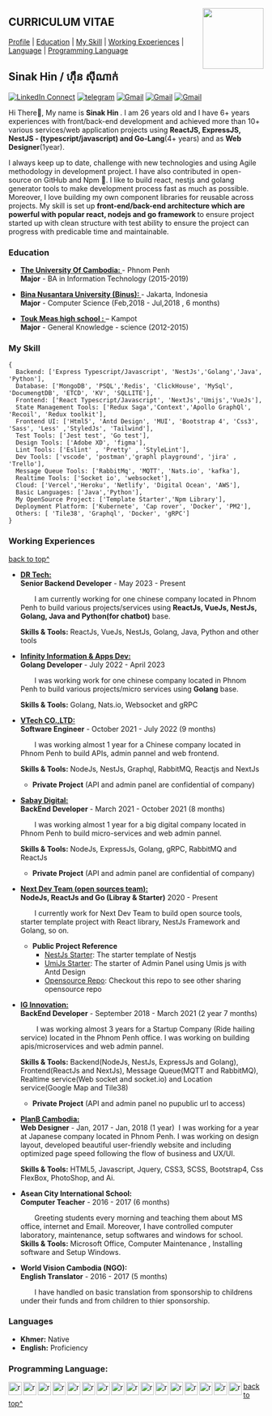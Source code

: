 <!--
### Hi there 👋

**sinakit/README.md** is a ✨ _special_ ✨ repository because its `README.md` (this file) appears on your GitHub profile.

Here are some ideas to get you started:

- 🔭 I’m currently working on ...
- 🌱 I’m currently learning ...
- 👯 I’m looking to collaborate on ...
- 🤔 I’m looking for help with ...
- 💬 Ask me about ...
- 📫 How to reach me: ...
- 😄 Pronouns: ...
- ⚡ Fun fact: ...
-->

<a target="_blank" href="https://github.com/sinakit"><img width="120" align="right" src="https://avatars.githubusercontent.com/u/78096556?s=400&u=d1034a51dd8dad07a3c84e61cfc6e57eb085cb3f&v=4"></a>

<!-- <a style="max-width: 100%;border-radius:50%" target="_blank" href="https://tiny.cc/rupeshjs"><img width="250" align="right" src="https://raw.githubusercontent.com/rimsila/rimsila/main/assets/dev.gif"></a> -->

## CURRICULUM VITAE

[Profile](#) | [Education](#education) | [My Skill](#my-skill) | [Working Experiences](#working-experiences) | [Language](#languages) | [Programming Language](#programming-language)

## Sinak Hin / ​​ហ៊ឹន​ ស៊ីណាក់

[![LinkedIn Connect](https://img.shields.io/badge/%20-Connect-black?color=14171A&labelColor=212121&logo=linkedin&logoColor=ffcc80)](https://www.linkedin.com/in/hin-sinak-18367396/)
[![telegram](https://img.shields.io/badge/Telegram-Chat-black?color=14171A&labelColor=blue&logoColor=ffffff)](https://t.me/hinsiak)
[![Gmail](https://img.shields.io/badge/%20-hin.sinak@gmail.com-black?color=14171A&labelColor=ef5350&logo=gmail&logoColor=ffffff)](mailto:hinsinak@gmail.com?subject=From%20GitHub&cc=rimsila.itc@gmail&body=Hi,%20there.%20Found%20you%20from%20GitHub.)
[![Gmail](https://img.shields.io/badge/Phone-+855_69526433-black?color=14171A&labelColor=blue&logoColor=ffffff)](tel:85569526433)
[![Gmail](https://img.shields.io/badge/Address-Sangkat_Pshar_Derm_Kor_,_Phnom_Penh-black?color=14171A&labelColor=ffcc80&logoColor=ffffff)](https://goo.gl/maps/dQP7hmfbc8xXgzSQA)

Hi There👋, My name is <b>Sinak Hin </b>. I am 26 years old and I have 6+ years experiences with front/back-end development and achieved more than 10+ various services/web application projects using <b> ReactJS, ExpressJS, NestJS - (typescript/javascript) and Go-Lang</b>(4+ years) and as <b>Web Designer</b>(1year).

I always keep up to date, challenge with new technologies and using Agile methodology in development project. I have also contributed in open-source on GitHub and Npm 🔭. I like to build react, nestjs and golang generator tools to make development process fast as much as possible. Moreover, I love building my own component libraries for reusable across projects. My skill is set up <b>front-end/back-end architecture which are powerful with popular react, nodejs and go framework </b> to ensure project started up with clean structure with test ability to ensure the project can progress with predicable time and maintainable.

### Education

- <b><a href="https://uc.edu.kh/" target="_blank" > The University Of Cambodia:
  </a> </b> - Phnom Penh<br>
  <b>Major</b> - BA in Information Technology (2015-2019)

- <b><a href="https://binus.ac.id/" target="_blank" > Bina Nusantara University (Binus):
  </a> </b> - Jakarta, Indonesia<br>
  <b>Major</b> - Computer Science (Feb,2018 - Jul,2018 , 6 months)

- <b><a href="#" target="_blank" > Touk Meas high school :
  </a> </b> – Kampot<br>
  <b>Major</b> - General Knowledge - science (2012-2015)

### My Skill

```tsx
{
  Backend: ['Express Typescript/Javascript', 'NestJs','Golang','Java', 'Python'],
  Database: ['MongoDB', 'PSQL','Redis', 'ClickHouse', 'MySql', 'DocumengtDB', 'ETCD', 'KV', 'SQLLITE'],
  Frontend: ['React Typescript/Javascript', 'NextJs','Umijs','VueJs'],
  State Management Tools: ['Redux Saga','Context','Apollo GraphQl', 'Recoil', 'Redux toolkit'],
  Frontend UI: ['Html5', 'Antd Design', 'MUI', 'Bootstrap 4', 'Css3', 'Sass', 'Less' ,'StyledJs', 'Tailwind'],
  Test Tools: ['Jest test', 'Go test'],
  Design Tools: ['Adobe XD', 'figma'],
  Lint Tools: ['Eslint' , 'Pretty' , 'StyleLint'],
  Dev Tools: ['vscode', 'postman','graphl playground', 'jira' , 'Trello'],
  Message Queue Tools: ['RabbitMq', 'MQTT', 'Nats.io', 'kafka'],
  Realtime Tools: ['Socket io', 'websocket'],
  Cloud: ['Vercel','Heroku', 'Netlify', 'Digital Ocean', 'AWS'],
  Basic Languages: ['Java','Python'],
  My OpenSource Project: ['Template Starter','Npm Library'],
  Deployment Platform: ['Kubernete', 'Cap rover', 'Docker', 'PM2'],
  Others: [ 'Tile38', 'Graphql', 'Docker', 'gRPC']
}
```

### Working Experiences

[back to top^](#curriculum-vitae)

- <b> <a target="_blank" href="" target="_blank" > DR Tech:
  </a></b> <br>
  <b>Senior Backend Developer</b> - May 2023 - Present

  &nbsp;&nbsp;&nbsp;&nbsp;&nbsp;&nbsp;&nbsp;I am currently working for one chinese company located in Phnom Penh to build various projects/services using <b>ReactJs, VueJs, NestJs, Golang, Java and Python(for chatbot)</b> base.
  
  <b>Skills & Tools:</b> ReactJs, VueJs, NestJs, Golang, Java, Python and other tools

- <b> <a target="_blank" href="https://infinity-tech.cc" target="_blank" > Infinity Information & Apps Dev:
  </a></b> <br>
  <b>Golang Developer</b> - July 2022 - April 2023

  &nbsp;&nbsp;&nbsp;&nbsp;&nbsp;&nbsp;&nbsp;I was working work for one chinese company located in Phnom Penh to build various projects/micro services using <b>Golang</b> base.
  
  <b>Skills & Tools:</b> Golang, Nats.io, Websocket and gRPC
  
- <b> <a target="_blank" href="https://www.vtech.one" target="_blank" > VTech CO.,LTD:
  </a></b> <br>
  <b>Software Engineer</b> - October 2021 - July 2022 (9 months)

  &nbsp;&nbsp;&nbsp;&nbsp;&nbsp;&nbsp;&nbsp;I was working almost 1 year for a Chinese company located in Phnom Penh to build APIs, admin pannel and web frontend.
  
  <b>Skills & Tools:</b> NodeJs, NestJs, Graphql, RabbitMQ, Reactjs and NextJs
  
  - <b>Private Project</b>  (API and admin panel are confidential of company)
 
- <b> <a target="_blank" href="https://sabay.com.kh/" target="_blank" > Sabay Digital:
  </a></b> <br>
  <b>BackEnd Developer</b> - March 2021 - October 2021 (8 months)

  &nbsp;&nbsp;&nbsp;&nbsp;&nbsp;&nbsp;&nbsp;I was working almost 1 year for a big digital company located in Phnom Penh to build micro-services and web admin pannel.
  
  <b>Skills & Tools:</b> NodeJs, ExpressJs, Golang, gRPC, RabbitMQ and ReactJs
  
  - <b>Private Project</b>  (API and admin panel are confidential of company)

- <b> <a target="_blank" href="https://github.com/next-dev-team" target="_blank" > Next Dev Team (open sources team):
  </a></b> <br>
  <b>NodeJs, ReactJs and Go (Libray & Starter)</b> 2020 - Present

  &nbsp;&nbsp;&nbsp;&nbsp;&nbsp;&nbsp;&nbsp;I currently work for Next Dev Team to build open source tools, starter template project with React library, NestJs Framework and Golang, so on.

  - <b>Public Project Reference</b>
    - <a target="_blank" href="https://github.com/next-dev-team/nestjs-next-boilerplate">NestJs Starter</a>: The starter template of Nestjs
    - <a target="_blank" href="https://github.com/next-dev-team/umijs-next-dashboard-boilerplate">UmiJs Starter</a>: The starter of Admin Panel using Umis js with Antd Design
    - <a target="_blank" href="https://github.com/next-dev-team">Opensource Repo</a>: Checkout this repo to see other sharing opensource repo

- <b> <a target="_blank" href="https://www.facebook.com/qwiqkh/" target="_blank" >IG Innovation:
  </a></b> <br>
  <b>BackEnd Developer</b> - September 2018 - March 2021 (2 year 7 months)

  &nbsp;&nbsp;&nbsp;&nbsp;&nbsp;&nbsp;&nbsp; I was working almost 3 years for a Startup Company (Ride hailing service) located in the Phnom Penh office. I was working on building apis/microservices and web admin pannel.
  
  <b>Skills & Tools:</b> Backend(NodeJs, NestJs, ExpressJs and Golang), Frontend(ReactJs and NextJs), Message Queue(MQTT and RabbitMQ), Realtime service(Web socket and socket.io) and Location service(Google Map and Tile38)
  
  - <b>Private Project</b> (API and admin panel no pupublic url to access)

<!-- * -----PlanB---->

- <b> <a target="_blank" href="https://planb-cambodia.com" target="_blank"> PlanB Cambodia:
  </a></b> <br>
  <b>Web Designer</b> - Jan, 2017 - Jan, 2018 (1 year)
  &nbsp;I was working for a year at Japanese company located in Phnom Penh. I was working on design layout, developed beautiful user-friendly website and including optimized page speed following the flow of business and UX/UI.<br/>

  <b>Skills & Tools:</b> HTML5, Javascript, Jquery, CSS3, SCSS, Bootstrap4, Css FlexBox, PhotoShop, and Ai.

- <b>Asean City International School:</b><br>
  <b>Computer Teacher</b> - 2016 - 2017 (6 months)

  &nbsp;&nbsp;&nbsp;&nbsp;&nbsp;&nbsp;&nbsp;Greeting students every morning and teaching them about MS office, internet and Email. Moreover, I have controlled computer laboratory, maintenance, setup softwares and windows for school.<br/>
  <b>Skills & Tools:</b> Microsoft Office, Computer Maintenance , Installing software and Setup
  Windows.
  
- <b>World Vision Cambodia (NGO):</b><br>
  <b>English Translator</b> - 2016 - 2017 (5 months)

  &nbsp;&nbsp;&nbsp;&nbsp;&nbsp;&nbsp;&nbsp;I have handled on basic translation from sponsorship to childrens under their funds and from children to thier sponsorship.<br/>

### Languages

- <b>Khmer:</b> Native
- <b>English:</b> Proficiency

### Programming Language:

<p align="left">

<a href="#" target="_blank" > <img align="left" title="javascript" 
  src="https://cdn.worldvectorlogo.com/logos/logo-javascript.svg" alt="reactnative" width="26px" height="26px"  />
</a>
<a href="#" target="_blank"> <img align="left" title="nestjs"
  src="https://www.vectorlogo.zone/logos/nestjs/nestjs-icon.svg" alt="reactnative" width="26px" height="26px"  />
</a>
<a href="#" target="_blank"> <img align="left" title="reactJs"
  src="https://www.vectorlogo.zone/logos/reactjs/reactjs-icon.svg" alt="reactnative" width="26px" height="26px"  />
</a>
<a href="#" target="_blank"> <img align="left"
  src="https://www.vectorlogo.zone/logos/typescriptlang/typescriptlang-icon.svg" alt="reactnative" width="26px" height="26px"  />
</a>
<a href="#" target="_blank"> <img align="left" title="redux"
  src="https://raw.githubusercontent.com/prplx/svg-logos/5585531d45d294869c4eaab4d7cf2e9c167710a9/svg/redux.svg" alt="reactnative" width="26px" height="26px"  />
</a>
<a href="#" target="_blank"> <img align="left" title="graph"
  src="https://www.vectorlogo.zone/logos/graphql/graphql-icon.svg" alt="reactnative" width="26px" height="26px"  />
</a>

<a href="#" target="_blank"> <img align="left" title="Sass"
  src="https://www.vectorlogo.zone/logos/sass-lang/sass-lang-icon.svg" alt="reactnative" width="26px" height="26px"  />
</a>
<a href="#" target="_blank"> <img align="left" title="less"
  src="https://www.vectorlogo.zone/logos/lesscss/lesscss-ar21.svg" alt="reactnative" width="26px" height="26px"  />
</a>

<a href="#" target="_blank"> <img align="left" title="material-ui"
  src="https://cdn.worldvectorlogo.com/logos/material-ui-1.svg" alt="reactnative" width="26px" height="26px"  />
</a>
<a href="#" target="_blank"> <img align="left" title="antd"
  src="https://camo.githubusercontent.com/363242675617648bfbedd1610f89ac28df0f9e1bac8749d83109fafdf8524fff/68747470733a2f2f67772e616c697061796f626a656374732e636f6d2f7a6f732f726d73706f7274616c2f4b4470677667754d704766716148506a6963524b2e737667" alt="reactnative" width="26px" height="26px"  />
</a>
<a href="#" target="_blank"> <img align="left" title="next js"
  src="https://upload.vectorlogo.zone/logos/nextjs/images/2d3864ef-00e0-4026-ab1d-30e4a98e2899.svg" alt="reactnative" width="26px" height="26px"  />
</a>
<a href="#" target="_blank"> <img align="left" title="Golang"
  src="https://upload.wikimedia.org/wikipedia/commons/0/05/Go_Logo_Blue.svg" alt="reactnative" width="26px" height="26px"  />
</a>

<a href="#" target="_blank"> <img align="left" title="github"
  src="https://www.vectorlogo.zone/logos/github/github-tile.svg" alt="reactnative" width="26px" height="26px"  />
</a>
<a href="#" target="_blank"> <img align="left" title="gitlab"
  src="https://www.vectorlogo.zone/logos/gitlab/gitlab-ar21.svg" alt="reactnative" width="26px" height="26px"  />
</a>
<a href="#" target="_blank"> <img align="left" title=" trello"
  src="https://www.vectorlogo.zone/logos/trello/trello-tile.svg" alt="reactnative" width="26px" height="26px"  />
</a>
<a href="#" target="_blank"> <img align="left" title=" jira"
  src="https://www.vectorlogo.zone/logos/atlassian_jira/atlassian_jira-icon.svg" alt="reactnative" width="26px" height="26px"  />
</a>

</p>

[back to top^](#curriculum-vitae)
